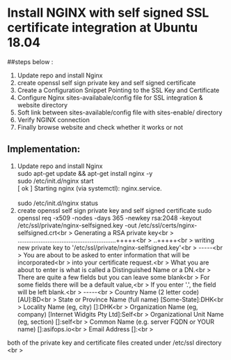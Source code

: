 # Install NGINX with self signed SSL certificate integration at Ubuntu 18.04
##steps below :
1. Update repo and install Nginx 
2. create openssl self sign private key and self signed certificate 
3. Create a Configuration Snippet Pointing to the SSL Key and Certificate
4. Configure Nginx sites-availabale/config file for SSL integration & website directory
5. Soft link between sites-available/config file   with sites-enable/ directory
6. Verify NGINX connection
7. Finally browse website and check whether it works or not 

## Implementation:
1. Update repo and install Nginx<br/> 
sudo apt-get update && apt-get install nginx -y<br/> 
sudo /etc/init.d/nginx start<br/>
[ ok ] Starting nginx (via systemctl): nginx.service.<br/>  
sudo /etc/init.d/nginx status<br/>
2. create openssl self sign private key and self signed certificate 
sudo openssl req -x509 -nodes -days 365 -newkey rsa:2048 -keyout /etc/ssl/private/nginx-selfsigned.key -out /etc/ssl/certs/nginx-selfsigned.crt<br \>
Generating a RSA private key<br \>
........................................................+++++<br \>
..+++++<br \>
writing new private key to '/etc/ssl/private/nginx-selfsigned.key'<br \>
-----<br \>
You are about to be asked to enter information that will be incorporated<br \>
into your certificate request.<br \>
What you are about to enter is what is called a Distinguished Name or a DN.<br \>
There are quite a few fields but you can leave some blank<br \>
For some fields there will be a default value,<br \>
If you enter '.', the field will be left blank.<br \>
-----<br \>
Country Name (2 letter code) [AU]:BD<br \>
State or Province Name (full name) [Some-State]:DHK<br \>
Locality Name (eg, city) []:DHK<br \>
Organization Name (eg, company) [Internet Widgits Pty Ltd]:Self<br \>
Organizational Unit Name (eg, section) []:self<br \>
Common Name (e.g. server FQDN or YOUR name) []:asifops.io<br \>
Email Address []:<br \>

both of the private key and certificate files created under /etc/ssl directory <br \>

